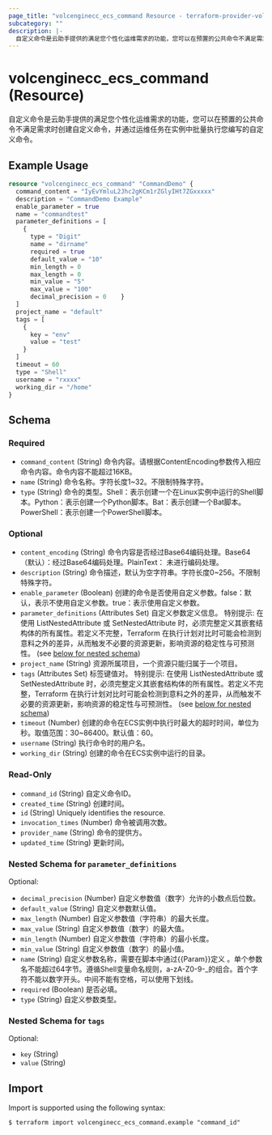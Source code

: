 ```yaml
---
page_title: "volcenginecc_ecs_command Resource - terraform-provider-volcenginecc"
subcategory: ""
description: |-
  自定义命令是云助手提供的满足您个性化运维需求的功能，您可以在预置的公共命令不满足需求时创建自定义命令，并通过运维任务在实例中批量执行您编写的自定义命令。
---
```


# volcenginecc_ecs_command (Resource)

自定义命令是云助手提供的满足您个性化运维需求的功能，您可以在预置的公共命令不满足需求时创建自定义命令，并通过运维任务在实例中批量执行您编写的自定义命令。

## Example Usage

```terraform
resource "volcenginecc_ecs_command" "CommandDemo" {
  command_content = "IyEvYmluL2Jhc2gKCm1rZGlyIHt7ZGxxxxx"
  description = "CommandDemo Example"
  enable_parameter = true
  name = "commandtest"
  parameter_definitions = [
    {
      type = "Digit"
      name = "dirname"
      required = true
      default_value = "10"
      min_length = 0
      max_length = 0
      min_value = "5"
      max_value = "100"
      decimal_precision = 0    }
  ]
  project_name = "default"
  tags = [
    {
      key = "env"
      value = "test"
    }
  ]
  timeout = 60
  type = "Shell"
  username = "rxxxx"
  working_dir = "/home"
}
```

<!-- schema generated by tfplugindocs -->
## Schema

### Required

- `command_content` (String) 命令内容。请根据ContentEncoding参数传入相应命令内容。命令内容不能超过16KB。
- `name` (String) 命令名称。字符长度1~32。不限制特殊字符。
- `type` (String) 命令的类型。Shell：表示创建一个在Linux实例中运行的Shell脚本。Python：表示创建一个Python脚本。Bat：表示创建一个Bat脚本。PowerShell：表示创建一个PowerShell脚本。

### Optional

- `content_encoding` (String) 命令内容是否经过Base64编码处理。Base64（默认）：经过Base64编码处理。PlainText： 未进行编码处理。
- `description` (String) 命令描述，默认为空字符串。字符长度0~256。不限制特殊字符。
- `enable_parameter` (Boolean) 创建的命令是否使用自定义参数。false：默认，表示不使用自定义参数。true：表示使用自定义参数。
- `parameter_definitions` (Attributes Set) 自定义参数定义信息。
 特别提示: 在使用 ListNestedAttribute 或 SetNestedAttribute 时，必须完整定义其嵌套结构体的所有属性。若定义不完整，Terraform 在执行计划对比时可能会检测到意料之外的差异，从而触发不必要的资源更新，影响资源的稳定性与可预测性。 (see [below for nested schema](#nestedatt--parameter_definitions))
- `project_name` (String) 资源所属项目，一个资源只能归属于一个项目。
- `tags` (Attributes Set) 标签键值对。
 特别提示: 在使用 ListNestedAttribute 或 SetNestedAttribute 时，必须完整定义其嵌套结构体的所有属性。若定义不完整，Terraform 在执行计划对比时可能会检测到意料之外的差异，从而触发不必要的资源更新，影响资源的稳定性与可预测性。 (see [below for nested schema](#nestedatt--tags))
- `timeout` (Number) 创建的命令在ECS实例中执行时最大的超时时间，单位为秒。取值范围：30~86400。默认值：60。
- `username` (String) 执行命令时的用户名。
- `working_dir` (String) 创建的命令在ECS实例中运行的目录。

### Read-Only

- `command_id` (String) 自定义命令ID。
- `created_time` (String) 创建时间。
- `id` (String) Uniquely identifies the resource.
- `invocation_times` (Number) 命令被调用次数。
- `provider_name` (String) 命令的提供方。
- `updated_time` (String) 更新时间。

<a id="nestedatt--parameter_definitions"></a>
### Nested Schema for `parameter_definitions`

Optional:

- `decimal_precision` (Number) 自定义参数值（数字）允许的小数点后位数。
- `default_value` (String) 自定义参数默认值。
- `max_length` (Number) 自定义参数值（字符串）的最大长度。
- `max_value` (String) 自定义参数值（数字）的最大值。
- `min_length` (Number) 自定义参数值（字符串）的最小长度。
- `min_value` (String) 自定义参数值（数字）的最小值。
- `name` (String) 自定义参数名称，需要在脚本中通过{{Param}}定义 。单个参数名不能超过64字节。遵循Shell变量命名规则，a-zA-Z0-9-_的组合。首个字符不能以数字开头。中间不能有空格，可以使用下划线。
- `required` (Boolean) 是否必填。
- `type` (String) 自定义参数类型。


<a id="nestedatt--tags"></a>
### Nested Schema for `tags`

Optional:

- `key` (String)
- `value` (String)

## Import

Import is supported using the following syntax:

```shell
$ terraform import volcenginecc_ecs_command.example "command_id"
```
